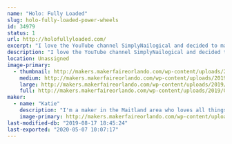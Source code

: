```yaml
---
name: "Holo: Fully Loaded"
slug: holo-fully-loaded-power-wheels
id: 34979
status: 1
url: http://holofullyloaded.com/
excerpt: "I love the YouTube channel SimplyNailogical and decided to make my power wheels holographic in honor of her. We built the car in 2017 and put together a website to show the process and updates. Be sure to check it out!"
description: "I love the YouTube channel SimplyNailogical and decided to make my power wheels holographic in honor of her. We built the car in 2017 and put together a website to show the process and updates. Be sure to check it out! You can click through a few of our photos here, or check out our website for even more pics and some updates as we improve the car."
location: Unassigned
image-primary:
  - thumbnail: http://makers.makerfaireorlando.com/wp-content/uploads/2019/07/20181123_210823-150x150.jpg
    medium: http://makers.makerfaireorlando.com/wp-content/uploads/2019/07/20181123_210823-225x300.jpg
    large: http://makers.makerfaireorlando.com/wp-content/uploads/2019/07/20181123_210823-768x1024.jpg
    full: http://makers.makerfaireorlando.com/wp-content/uploads/2019/07/20181123_210823.jpg
maker:
  - name: "Katie"
    description: "I'm a maker in the Maitland area who loves all things holographic. My hobbies are power racing, 3d printing, and binging Netflix while doing prototyping work for my business P3D Creations. "
    image-primary: http://makers.makerfaireorlando.com/wp-content/uploads/2017/10/IMG_20150913_200114960-1-539x1024.jpg
last-modified-db: "2019-08-17 18:45:24"
last-exported: "2020-05-07 10:07:17"
---
```

